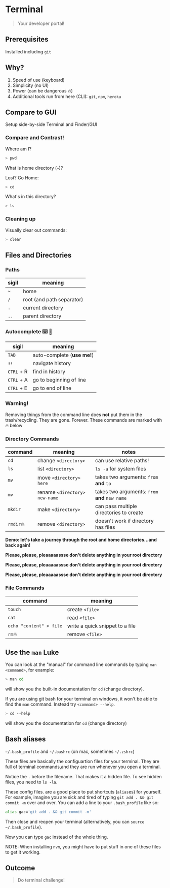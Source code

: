 Terminal
===

> Your developer portal!

## Prerequisites

Installed including `git`

## Why?

1. Speed of use (keyboard)
1. Simplicity (no UI)
1. Power (can be dangerous 🔥)
1. Additional tools run from here (CLI): `git`, `npm`, `heroku`

## Compare to GUI

Setup side-by-side Terminal and Finder/GUI

### Compare and Contrast!

Where am I?

```sh
> pwd
```

What is home directory (`~`)?

Lost? Go Home:

```sh
> cd
```

What's in this directory?

```sh
> ls
```

### Cleaning up

Visually clear out commands:

```sh
> clear
```

## Files and Directories

### Paths

sigil | meaning
--- | ---
`~` | home
`/` | root (and path separator)
`.` | current directory
`..`| parent directory

### Autocomplete ⌨️ 🔣

sigil | meaning
--- | ---
`TAB` | auto-complete (**use me!**)
`⬆⬇` | navigate history
`CTRL` + R | find in history
`CTRL` + A | go to beginning of line
`CTRL` + E | go to end of line

### Warning!

Removing things from the command line does **not** put them in the trash/recycling. They are gone. Forever. These commands are marked with 🔥 below

### Directory Commands

command | meaning | notes
--- | --- | ---
`cd` | change `<directory>` | can use relative paths!
`ls` | list `<directory>` | `ls -a` for system files
`mv` | move `<directory>` `here` | takes two arguments: `from` **and** `to`
`mv` | rename `<directory>` `new-name` | takes two arguments: `from` **and** `new name`
`mkdir` | make `<directory>` | can pass multiple directories to create
`rmdir`🔥 | remove `<directory>` | doesn't work if directory has files

**Demo: let's take a journey through the root and home directories...and back again!**

**Please, please, pleaaaaassse don't delete anything in your root directory**

**Please, please, pleaaaaassse don't delete anything in your root directory**

**Please, please, pleaaaaassse don't delete anything in your root directory**

### File Commands

command | meaning
--- | --- 
`touch` | create `<file>`
`cat`   | read `<file>`
`echo "content" > file` | write a quick snippet to a file
`rm`🔥 | remove `<file>`

## Use the `man` Luke

You can look at the "manual" for command line commands by typing `man <command>`, for example:

```sh
> man cd
```

will show you the built-in documentation for `cd` (change directory).

If you are using git bash for your terminal on windows, it won't be able to find the `man` command. Instead try `<command> --help`. 

```sh
> cd --help
```

will show you the documentation for `cd`  (change directory)

## Bash aliases

`~/.bash_profile` and `~/.bashrc` (on mac, sometimes `~/.zshrc`)

These files are basically the configuartion files for your terminal. They are full of terminal commands,and they are run whenever you open a terminal.

Notice the `.` before the filename. That makes it a hidden file. To see hidden files, you need to `ls -la`.

These config files. are a good place to put shortcuts (`alias`es) for yourself. For example, imagine you are sick and tired of typing `git add . && git commit -m` over and over. You can add a line to your `.bash_profile` like so:

```sh
alias gac='git add . && git commit -m'
```

Then close and reopen your terminal (alternatively, you can `source ~/.bash_profile`).

Now you can type `gac` instead of the whole thing.

NOTE: When installing `nvm`, you might have to put stuff in one of these files to get it working.

## Outcome
> Do terminal challenge!
